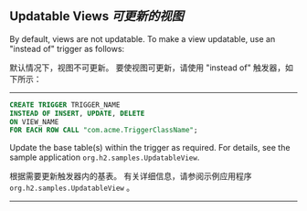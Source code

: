 ## Updatable Views *可更新的视图*

By default, views are not updatable.
To make a view updatable, use an "instead of" trigger as follows:


默认情况下，视图不可更新。
要使视图可更新，请使用 "instead of" 触发器，如下所示：

---

```sql
CREATE TRIGGER TRIGGER_NAME
INSTEAD OF INSERT, UPDATE, DELETE
ON VIEW_NAME
FOR EACH ROW CALL "com.acme.TriggerClassName";
```

Update the base table(s) within the trigger as required.
For details, see the sample application `org.h2.samples.UpdatableView`.


根据需要更新触发器内的基表。
有关详细信息，请参阅示例应用程序 `org.h2.samples.UpdatableView` 。

---
